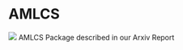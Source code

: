 # AMLCS
<img src="https://enino84.github.io/aml_cs.png">
AMLCS Package described in our Arxiv Report
